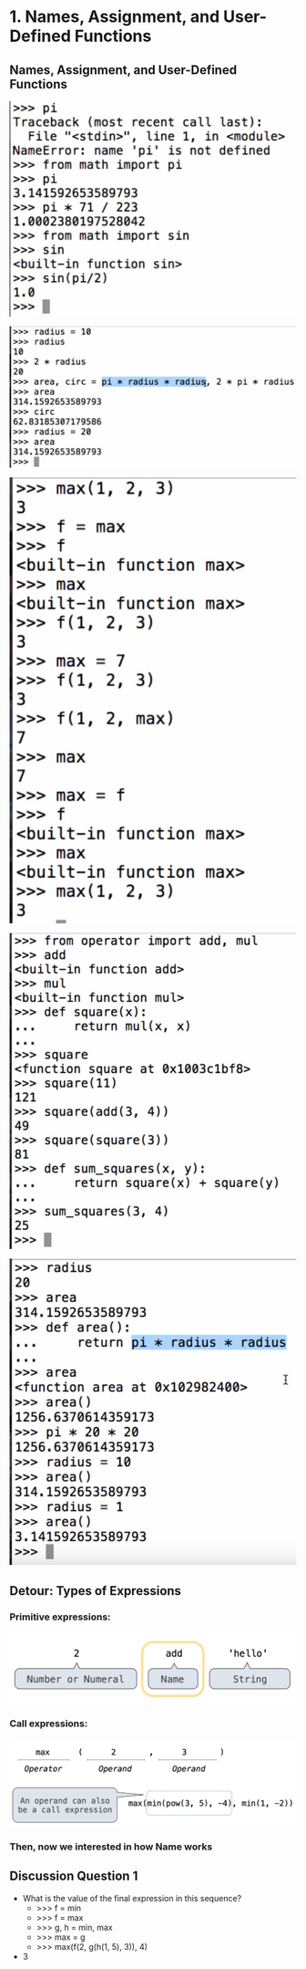 # 1. Names, Assignment, and User-Defined Functions

## Names, Assignment, and User-Defined Functions

![](../.gitbook/assets/2019-12-27-7.20.00.png)

![](../.gitbook/assets/2019-12-27-7.22.14.png)

![](../.gitbook/assets/2019-12-27-7.24.09.png)

![](../.gitbook/assets/2019-12-27-7.26.50.png)

![](../.gitbook/assets/2019-12-27-7.28.39.png)

## Detour: Types of Expressions

### Primitive expressions:

![](../.gitbook/assets/2019-12-27-7.29.52.png)

### Call expressions:

![](../.gitbook/assets/2019-12-27-7.30.12.png)

### Then, now we interested in how Name works

## Discussion Question 1

* What is the value of the final expression in this sequence?
  * &gt;&gt;&gt; f = min
  * &gt;&gt;&gt; f = max
  * &gt;&gt;&gt; g, h = min, max
  * &gt;&gt;&gt; max = g
  * &gt;&gt;&gt; max\(f\(2, g\(h\(1, 5\), 3\)\), 4\)
* 3

